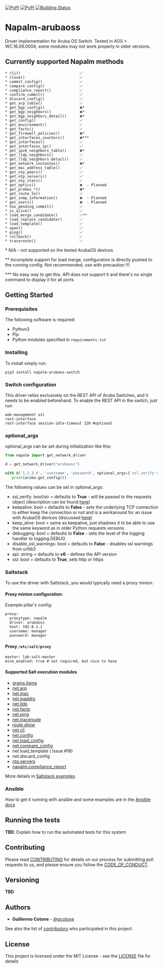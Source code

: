 [![PyPI](https://img.shields.io/pypi/v/napalm-arubaos-switch.svg)](https://pypi.python.org/pypi/napalm-arubaos-switch)
[![PyPI](https://img.shields.io/pypi/dm/napalm-arubaos-switch.svg)](https://pypi.python.org/pypi/napalm-arubaos-switch)
[![Building Status](https://github.com/napalm-automation-community/napalm-arubaos-switch/workflows/Python%20package/badge.svg?branch=master)](https://github.com/napalm-automation-community/napalm-arubaos-switch/actions?query=workflow%3A"Python%20package")
# Napalm-arubaoss
Driver implementation for Aruba OS Switch. Tested in AOS > WC.16.09.0004, some modules may not work properly in older versions.

## Currently supported Napalm methods
    * cli()                           ✅
    * close()                         ✅
    * commit_config()                 ✅
    * compare_config()                ✅
    * compliance_report()             ✅
    * confirm_commit()                ✅
    * discard_config()                ✅  
    * get_arp_table()                 ✅
    * get_bgp_config()                ❌*
    * get_bgp_neighbors()             ❌*
    * get_bgp_neighbors_detail()      ❌*
    * get_config()                    ✅
    * get_environment()               ✅
    * get_facts()                     ✅
    * get_firewall_policies()         ❌*
    * get_interfaces_counters()       ❌***
    * get_interfaces()                ✅
    * get_interfaces_ip()             ✅
    * get_ipv6_neighbors_table()      ❌*
    * get_lldp_neighbors()            ✅
    * get_lldp_neighbors_detail()     ✅
    * get_network_instances()         ❌*
    * get_mac_address_table()         ✅
    * get_ntp_peers()                 ✅
    * get_ntp_servers()               ✅
    * get_ntp_stats()                 ✅
    * get_optics()                    ❌  - Planned
    * get_probes_*()                  ❌*
    * get_route_to()                  ✅
    * get_snmp_information()          ❌  - Planned
    * get_users()                     ❌  - Planned
    * has_pending_commit()            ✅
    * is_alive()                      ✅
    * load_merge_candidate()          ✅**
    * load_replace_candidate()        ✅
    * load_template()                 ✅
    * open()                          ✅
    * ping()                          ✅
    * rollback()                      ✅
    * traceroute()                    ✅

\* N/A - not supported on the tested ArubaOS devices

\*\* Incomplete support for load merge, configuration is directly pushed to the running config. Not recommended, use with precaution !!!

\*\*\* No easy way to get this. API does not support it and there's no single command to display it for all ports

## Getting Started


### Prerequisites

The following software is required:
 - Python3
 - Pip
 - Python modules specified in `requirements.txt`



### Installing

To install simply run:
```
pip3 install napalm-arubaos-switch
```

### Switch configuration
This driver relies exclusively on the REST API of Aruba Switches, and it needs to be enabled beforehand.
To enable the REST API in the switch, just run:
```
web-management ssl
rest-interface
rest-interface session-idle-timeout 120 #optional
```

### optional_args
optional_args can be set during initialization like this:
```Python
from napalm import get_network_driver

d = get_network_driver("arubaoss")

with d('1.2.3.4', 'username', 'password', optional_args={'ssl_verify': False, "debugging": True}) as aruba:
   print(aruba.get_config())
```

The following values can be set in optional_args:
- ssl_verify: bool/str = defaults to **True** - will be passed to the requests object (description can be found [here](https://docs.python-requests.org/en/latest/_modules/requests/sessions/#Session.request))
- keepalive: bool = defaults to **False** - sets the underlying TCP connection to either keep the connection or not and is a workaround for an issue with ArubaOS devices 
  (discussed [here](https://community.arubanetworks.com/community-home/digestviewer/viewthread?MID=28798#bme4aa3703-e476-4880-9cb4-9b208f86b2f4))
- keep_alive: bool = same as keepalive, just shadows it to be able to use the same keyword as in older Python requests versions
- debugging: bool = defaults to **False** - sets the level of the logging handler to logging.DEBUG
- disable_ssl_warnings: bool = defaults to **False** - disables ssl warnings from urllib3
- api: string = defaults to **v6** - defines the API version
- ssl: bool = defaults to **True**, sets http or https

### Saltstack
To use the driver with Saltstack, you would typically need a proxy minion.

#### Proxy minion configuration:
Example pillar's config:

```
proxy:
  proxytype: napalm
  driver: arubaoss
  host: 192.0.2.1
  username: manager
  password: manager
```

#### Proxy `/etc/salt/proxy`

```
master: lab-salt-master
mine_enabled: true # not required, but nice to have

```

#### Supported Salt execution modules

 - [grains.items](docs/saltstack.md#grainsitems)
 - [net.arp](docs/saltstack.md#netarp)
 - [net.mac](docs/saltstack.md#netmac)
 - [net.ipaddrs](docs/saltstack.md#netipaddrs)
 - [net.lldp](docs/saltstack.md#netlldp)
 - [net.facts](docs/saltstack.md#netfacts)
 - [net.ping](docs/saltstack.md#netping)
 - [net.traceroute](docs/saltstack.md#nettraceroute)
 - [route.show](docs/saltstack.md#routeshow)
 - [net.cli](docs/saltstack.md#netcli)
 - [net.config](docs/saltstack.md#netconfig)
 - [net.load_config](docs/saltstack.md#netload_config)
 - [net.compare_config](docs/saltstack.md#netload_config)
 - net.load_template ( Issue #18)
 - net.discard_config
 - [ntp.servers](docs/saltstack.md#ntpservers)
 - [napalm.compliance_report](docs/saltstack.md#napalmcompliance_report)

More details in [Saltstack examples](docs/saltstack.md)


### Ansible

How to get it running with ansible and some examples are in the [Ansible docs](docs/ansible.md)

## Running the tests

**TBD**: Explain how to run the automated tests for this system


## Contributing

Please read [CONTRIBUTING](CONTRIBUTING.md) for details on our process for submitting pull requests to us, and please ensure
you follow the [CODE_OF_CONDUCT](CODE_OF_CONDUCT.md).

## Versioning

**TBD**


## Authors

* **Guillermo Cotone** - [@gcotone](https://github.com/gcotone)

See also the list of [contributors](CONTRIBUTORS.md) who participated in this project.

## License

This project is licensed under the MIT License - see the [LICENSE](LICENSE) file for details

